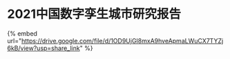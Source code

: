 # 2021中国数字孪生城市研究报告

{% embed url="https://drive.google.com/file/d/1OD9UjGI8mxA9hveApmaLWuCX7TYZj6kB/view?usp=share_link" %}
